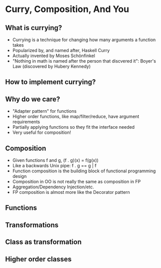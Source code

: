 # Curry, Composition, And You

## What is currying?

- Currying is a technique for changing how many arguments a function takes
- Popularized by, and named after, Haskell Curry
- Actually invented by Moses Schönfinkel
- "Nothing in math is named after the person that discvered it": Boyer's Law (discovered by Hubery Kennedy)

## How to implement currying?

## Why do we care?

- "Adapter pattern" for functions
- Higher order functions, like map/filter/reduce, have argument requirements
- Partially applying functions so they fit the interface needed
- Very useful for composition!

## Composition

- Given functions f and g, (f . g)(x) = f(g(x))
- Like a backwards Unix pipe: f . g == g | f
- Function composition is the building block of functional programming design
- Composition in OO is not really the same as composition in FP
- Aggregation/Dependency Injection/etc.
- FP composition is almost more like the Decorator pattern

## Functions



## Transformations

## Class as transformation

## Higher order classes
